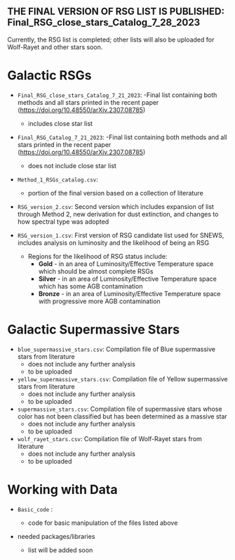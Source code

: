 ## 
## **THE FINAL VERSION OF RSG LIST IS PUBLISHED: Final_RSG_close_stars_Catalog_7_28_2023**
Currently, the RSG list is completed; other lists will also be uploaded for Wolf-Rayet and other stars soon.

# Galactic RSGs
- `Final_RSG_close_stars_Catalog_7_21_2023`:
    -Final list containing both methods and all stars printed in the recent paper (https://doi.org/10.48550/arXiv.2307.08785)
    - includes close star list
- `Final_RSG_Catalog_7_21_2023`:
    -Final list containing both methods and all stars printed in the recent paper (https://doi.org/10.48550/arXiv.2307.08785)
    - does not include close star list
- `Method_1_RSGs_catalog.csv`: 
   - portion of the final version based on a collection of literature 

- `RSG_version_2.csv`: Second version which includes expansion of list through Method 2, new derivation for dust extinction, and changes to how spectral type was adopted
   
- `RSG_version_1.csv`: First version of RSG candidate list used for SNEWS, includes analysis on luminosity and the likelihood of being an RSG
   - Regions for the likelihood of RSG status include: 
      - **Gold** - in an area of Luminosity/Effective Temperature space which should be almost complete RSGs
      - **Silver** - in an area of Luminosity/Effective Temperature space which has some AGB contamination
      - **Bronze** - in an area of Luminosity/Effective Temperature space with progressive more AGB contamination



# Galactic Supermassive Stars

- `blue_supermassive_stars.csv`: Compilation file of Blue supermassive stars from literature 
  - does not include any further analysis 
  - to be uploaded
- `yellow_supermassive_stars.csv`: Compilation file of Yellow supermassive stars from literature 
  - does not include any further analysis
  - to be uploaded
- `supermassive_stars.csv`: Compilation file of supermassive stars whose color has not been classified but has been determined as a massive star 
   - does not include any further analysis
   - to be uploaded
- `wolf_rayet_stars.csv`: Compilation file of Wolf-Rayet stars from literature
  - does not include any further analysis
  - to be uploaded

# Working with Data
- `Basic_code` :
  - code for basic manipulation of the files listed above
  
- needed packages/libraries  
   - list will be added soon


